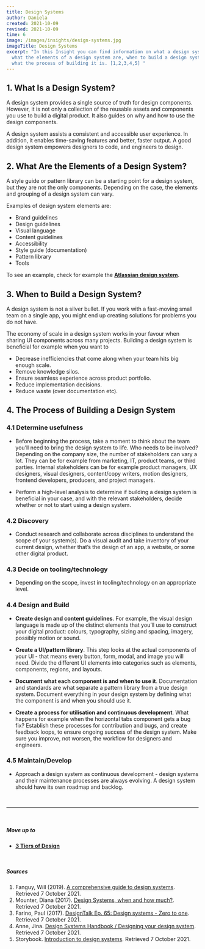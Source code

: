 ```yaml
---
title: Design Systems
author: Daniela
created: 2021-10-09
revised: 2021-10-09
time: 6
image: /images/insights/design-systems.jpg
imageTitle: Design Systems
excerpt: "In this Insight you can find information on what a design system is,
  what the elements of a design system are, when to build a design system, and
  what the process of building it is. [1,2,3,4,5] "
---
```

## 1. What Is a Design System?



A design system provides a single source of truth for design components. However, it is not only a collection of the reusable assets and components you use to build a digital product. It also guides on why and how to use the design components.


A design system assists a consistent and accessible user experience. In addition, it enables time-saving features and better, faster output. A good design system empowers designers to code, and engineers to design.


## 2. What Are the Elements of a Design System?


A style guide or pattern library can be a starting point for a design system, but they are not the only components. Depending on the case, the elements and grouping of a design system can vary. 


Examples of design system elements are:


* Brand guidelines
* Design guidelines
* Visual language
* Content guidelines
* Accessibility
* Style guide (documentation)
* Pattern library
* Tools


To see an example, check for example the [**Atlassian design system**](https://atlassian.design/).


## 3. When to Build a Design System?


A design system is not a silver bullet. If you work with a fast-moving small team on a single app, you might end up creating solutions for problems you do not have.


The economy of scale in a design system works in your favour when sharing UI components across many projects. Building a design system is beneficial for example when you want to 


* Decrease inefficiencies that come along when your team hits big enough scale.
* Remove knowledge silos.
* Ensure seamless experience across product portfolio.
* Reduce implementation decisions.
* Reduce waste (over documentation etc).


## 4. The Process of Building a Design System


### 4.1 Determine usefulness


* Before beginning the process, take a moment to think about the team you’ll need to bring the design system to life. Who needs to be involved? Depending on the company size, the number of stakeholders can vary a lot. They can be for example from marketing, IT, product teams, or third parties. Internal stakeholders can be for example product managers, UX designers, visual designers, content/copy writers, motion designers, frontend developers, producers, and project managers. 

* Perform a high-level analysis to determine if building a design system is beneficial in your case, and with the relevant stakeholders, decide whether or not to start using a design system.



### 4.2 Discovery


* Conduct research and collaborate across disciplines to understand the scope of your system(s). Do a visual audit and take inventory of your current design, whether that’s the design of an app, a website, or some other digital product.


### 4.3 Decide on tooling/technology


* Depending on the scope, invest in tooling/technology on an appropriate level.


### 4.4 Design and Build


* **Create design and content guidelines**. For example, the visual design language is made up of the distinct elements that you’ll use to construct your digital product: colours, typography, sizing and spacing, imagery, possibly motion or sound.


* **Create a UI/pattern library**. This step looks at the actual components of your UI - that means every button, form, modal, and image you will need. Divide the different UI elements into categories such as elements, components, regions, and layouts. 


* **Document what each component is and when to use it**. Documentation and standards are what separate a pattern library from a true design system. Document everything in your design system by defining what the component is and when you should use it. 


* **Create a process for utilisation and continuous development**. What happens for example when the horizontal tabs component gets a bug fix? Establish these processes for contribution and bugs, and create feedback loops, to ensure ongoing success of the design system. Make sure you improve, not worsen, the workflow for designers and engineers. 


### 4.5 Maintain/Develop


* Approach a design system as continuous development - design systems and their maintenance processes are always evolving. A design system should have its own roadmap and backlog.


&nbsp;

***
&nbsp;




##### Move up to

* [**3 Tiers of Design**](/insights/service-ux-and-ui-design/)


&nbsp;


##### Sources

1. Fanguy, Will (2019). [A comprehensive guide to design systems](https://www.invisionapp.com/inside-design/guide-to-design-systems/). Retrieved 7 October 2021. 
2. Mounter, Diana (2017). [Design Systems, when and how much?](https://youtu.be/Hx02SaL_IH0 ).  Retrieved 7 October 2021. 
3. Farino, Paul (2017). [DesignTalk Ep. 65: Design systems - Zero to one](https://www.youtube.com/watch?v=Eq0-Sz5S9iI). Retrieved 7 October 2021. 
4. Anne, Jina. [Design Systems Handbook / Designing your design system](https://www.designbetter.co/design-systems-handbook/designing-design-system). Retrieved 7 October 2021. 
5. Storybook. [Introduction to design systems](https://storybook.js.org/tutorials/design-systems-for-developers/react/en/introduction/). Retrieved 7 October 2021. 